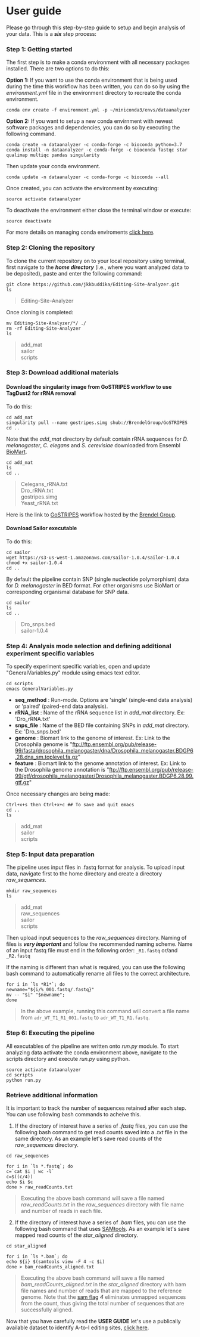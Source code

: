 # User guide
Please go through this step-by-step guide to setup and begin analysis of your data. This is a ***six*** step process:

### Step 1: Getting started
The first step is to make a conda environment with all necessary packages installed. There are two options to do this:

**Option 1:** If you want to use the conda environment that is being used during the time this workflow has been written, you can do so by using the *environment.yml* file in the environment directory to recreate the conda environment.
```
conda env create -f environment.yml -p ~/miniconda3/envs/dataanalyzer
```
**Option 2:** If you want to setup a new conda envirnment with newest software packages and dependencies, you can do so by executing the following command.
```
conda create -n dataanalyzer -c conda-forge -c bioconda python=3.7
conda install -n dataanalyzer -c conda-forge -c bioconda fastqc star qualimap multiqc pandas singularity
```
Then update your conda environment.
```
conda update -n dataanalyzer -c conda-forge -c bioconda --all
```
Once created, you can activate the environment by executing:
```
source activate dataanalyzer
```
To deactivate the environment either close the terminal window or execute:
```
source deactivate
```

For more details on managing conda enviroments [click here](https://docs.conda.io/projects/conda/en/latest/user-guide/tasks/manage-environments.html#).

### Step 2: Cloning the repository
To clone the current repository on to your local repository using terminal, first navigate to the ***home directory*** (i.e., where you want analyzed data to be deposited), paste and enter the following command:

```
git clone https://github.com/jkkbuddika/Editing-Site-Analyzer.git
ls
```
> Editing-Site-Analyzer   

Once cloning is completed:
```
mv Editing-Site-Analyzer/*/ ./
rm -rf Editing-Site-Analyzer
ls
```
> add_mat   
> sailor     
> scripts     

### Step 3: Download additional materials
#### Download the singularity image from GoSTRIPES workflow to use TagDust2 for rRNA removal
To do this:
```
cd add_mat
singularity pull --name gostripes.simg shub://BrendelGroup/GoSTRIPES
cd ..
```
Note that the *add_mat* directory by default contain rRNA sequences for *D. melanogaster*, *C. elegans* and *S. cerevisiae* downloaded from Ensembl [BioMart](https://www.ensembl.org/biomart/martview/b1eec568acae1f43251215e8bd8f26fd).
```
cd add_mat
ls
cd ..
```
> Celegans_rRNA.txt	  
> Dro_rRNA.txt		    
> gostripes.simg        
> Yeast_rRNA.txt    

Here is the link to [GoSTRIPES](https://github.com/BrendelGroup/GoSTRIPES) workflow hosted by the [Brendel Group](http://brendelgroup.org/).      

#### Download Sailor executable
To do this:
```
cd sailor
wget https://s3-us-west-1.amazonaws.com/sailor-1.0.4/sailor-1.0.4
chmod +x sailor-1.0.4
cd ..
```
By default the pipeline contain SNP (single nucleotide polymorphism) data for *D. melanogaster* in BED format. For other organisms use BioMart or corresponding organismal database for SNP data.
```
cd sailor
ls
cd ..
```
> Dro_snps.bed	  
> sailor-1.0.4		        

### Step 4: Analysis mode selection and defining additional experiment specific variables
To specify experiment specific variables, open and update "GeneralVariables.py" module using emacs text editor.
```
cd scripts
emacs GeneralVariables.py
```
- **seq_method** : Run-mode. Options are 'single' (single-end data analysis) or 'paired' (paired-end data analysis).
- **rRNA_list** : Name of the rRNA sequence list in *add_mat* directory. Ex: 'Dro_rRNA.txt'
- **snps_file** : Name of the BED file containing SNPs in *add_mat* directory. Ex: 'Dro_snps.bed'
- **genome** : Biomart link to the genome of interest. Ex: Link to the Drosophila genome is "ftp://ftp.ensembl.org/pub/release-99/fasta/drosophila_melanogaster/dna/Drosophila_melanogaster.BDGP6.28.dna_sm.toplevel.fa.gz"
- **feature** : Biomart link to the genome annotation of interest. Ex: Link to the Drosophila genome annotation is "ftp://ftp.ensembl.org/pub/release-99/gtf/drosophila_melanogaster/Drosophila_melanogaster.BDGP6.28.99.gtf.gz"

Once necessary changes are being made:
```
Ctrl+x+s then Ctrl+x+c ## To save and quit emacs
cd ..
ls
```
> add_mat  
> sailor    
> scripts

### Step 5: Input data preparation
The pipeline uses input files in .fastq format for analysis. To upload input data, navigate first to the home directory and create a directory *raw_sequences*.
```
mkdir raw_sequences
ls
```
> add_mat  
> raw_sequences   
> sailor    
> scripts   

Then upload input sequences to the *raw_sequences* directory. Naming of files is ***very important*** and follow the recommended naming scheme. Name of an input fastq file must end in the following order: `_R1.fastq` or/and `_R2.fastq`

If the naming is different than what is required, you can use the following bash command to automatically rename all files to the correct architecture.
```
for i in `ls *R1*`; do
newname="${i/%_001.fastq/.fastq}"
mv -- "$i" "$newname"; 
done
```
> In the above example, running this command will convert a file name from `adr_WT_T1_R1_001.fastq` to `adr_WT_T1_R1.fastq`.    

### Step 6: Executing the pipeline
All executables of the pipeline are written onto *run.py* module. To start analyzing data activate the conda environment above, navigate to the scripts directory and execute *run.py* using python.
```
source activate dataanalyzer
cd scripts
python run.py
```

### Retrieve additional information
It is important to track the number of sequences retained after each step. You can use following bash commands to acheive this.
1. If the directory of interest have a series of *.fastq* files, you can use the following bash command to get read counts saved into a *.txt* file in the same directory. As an example let's save read counts of the *raw_sequences* directory.
```
cd raw_sequences

for i in `ls *.fastq`; do
c=`cat $i | wc -l`
c=$((c/4))
echo $i $c
done > raw_readCounts.txt
```
> Executing the above bash command will save a file named *raw_readCounts.txt* in the *raw_sequences* directory with file name and number of reads in each file.

2. If the directory of interest have a series of *.bam* files, you can use the following bash command that uses [SAMtools](https://github.com/samtools/samtools). As an example let's save mapped read counts of the *star_aligned* directory.
```
cd star_aligned

for i in `ls *.bam`; do
echo ${i} $(samtools view -F 4 -c $i)
done > bam_readCounts_aligned.txt
```
> Executing the above bash command will save a file named *bam_readCounts_aligned.txt* in the *star_aligned* directory with bam file names and number of reads that are mapped to the reference genome. Note that the [sam flag](https://broadinstitute.github.io/picard/explain-flags.html) ***4*** eliminates unmapped sequences from the count, thus giving the total number of sequences that are successfully aligned.     

Now that you have carefully read the **USER GUIDE** let's use a publically available dataset to identify A-to-I editing sites, [click here](https://github.com/jkkbuddika/Editing-Site-Analyzer/blob/master/VIGNETTE.md). 

